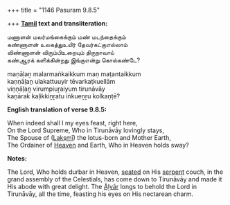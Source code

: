 +++
title = "1146 Pasuram 9.8.5"

+++
**[Tamil](/definition/tamil#history "show Tamil definitions") text and transliteration:**

மணாளன் மலர்மங்கைக்கும் மண் மடந்தைக்கும்  
கண்ணாளன் உலகத்துஉயிர் தேவர்கட்குஎல்லாம்  
விண்ணாளன் விரும்பிஉறையும் திருநாவாய்  
கண்ஆரக் களிக்கின்றது இங்குஎன்று கொல்கண்டே?

maṇāḷaṉ malarmaṅkaikkum maṇ maṭantaikkum  
kaṇṇāḷaṉ ulakattuuyir tēvarkaṭkuellām  
viṇṇāḷaṉ virumpiuṟaiyum tirunāvāy  
kaṇārak kaḷikkiṉṟatu iṅkueṉṟu kolkaṇṭē?

**English translation of verse 9.8.5:**

When indeed shall I my eyes feast, right here,  
On the Lord Supreme, Who in Tirunāvāy lovingly stays,  
The Spouse of ([Lakṣmī](/definition/lakshmi#vaishnavism "show Lakṣmī definitions")) the lotus-born and Mother Earth,  
The Ordainer of [Heaven](/definition/heaven#history "show Heaven definitions") and Earth, Who in Heaven holds sway?

**Notes:**

The Lord, Who holds durbar in Heaven, [seated](/definition/seat#history "show seated definitions") on His [serpent](/definition/serpent#history "show serpent definitions") couch, in the grand assembly of the Celestials, has come down to Tirunāvāy and made it His abode with great delight. The [Āḻvār](/definition/aḻvar#vaishnavism "show Āḻvār definitions") longs to behold the Lord in Tirunāvāy, all the time, feasting his eyes on His nectarean charm.


